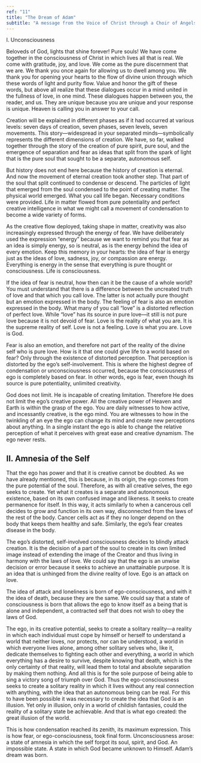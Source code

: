 ```yaml
---
ref: "11"
title: "The Dream of Adam"
subtitle: "A message from the Voice of Christ through a Choir of Angels in the presence of Archangel Raphael and Archangel Gabriel"
---
```


I. Unconsciousness

Beloveds of God, lights that shine forever! Pure souls! We have come together
in the consciousness of Christ in which lives all that is real. We come with
gratitude, joy, and love. We come as the pure discernment that we are. We thank
you once again for allowing us to dwell among you. We thank you for opening
your hearts to the flow of divine union through which these words of light and
purity flow. Value and honor the gift of these words, but above all realize
that these dialogues occur in a mind united in the fullness of love, in one
mind. These dialogues happen between you, the reader, and us. They are unique
because you are unique and your response is unique. Heaven is calling you in
answer to your call.

Creation will be explained in different phases as if it had occurred at various
levels: seven days of creation, seven phases, seven levels, seven movements.
This story—widespread in your separated minds—symbolically represents the
different dimensions of creation. We have, so far, walked together through the
story of the creation of pure spirit, pure soul, and the emergence of
separation and fear as ideas that split from the spark of light that is the
pure soul that sought to be a separate, autonomous self.

But history does not end here because the history of creation is eternal. And
now the movement of eternal creation took another step. That part of the soul
that split continued to condense or descend. The particles of light that
emerged from the soul condensed to the point of creating matter. The physical
world emerged. What you call life began. Necessary conditions were provided.
Life in matter flowed from pure potentiality and perfect creative intelligence
in what we might call a movement of condensation to become a wide variety of
forms.

As the creative flow deployed, taking shape in matter, creativity was also
increasingly expressed through the energy of fear. We have deliberately used
the expression “energy” because we want to remind you that fear as an idea is
simply energy, so is neutral, as is the energy behind the idea of every
emotion. Keep this memory in your hearts: the idea of fear is energy just as
the ideas of love, sadness, joy, or compassion are energy. Everything is
energy in the sense that everything is pure thought or consciousness. Life is
consciousness.

If the idea of fear is neutral, how then can it be the cause of a whole world?
You must understand that there is a difference between the uncreated truth of
love and that which you call love. The latter is not actually pure thought but
an emotion expressed in the body. The feeling of fear is also an emotion
expressed in the body. What many of you call “love” is a distorted reflection
of perfect love. While “love” has its source in pure love—it still is not pure
love because it is not devoid of fear. Love is the reality of what you are. It
is the supreme reality of self. Love is not a feeling. Love is what you are.
Love is God.

Fear is also an emotion, and therefore not part of the reality of the divine
self who is pure love. How is it that one could give life to a world based on
fear? Only through the existence of distorted perception. That perception is
distorted by the ego’s self-involvement. This is where the highest degree of
condensation or unconsciousness occurred, because the consciousness of ego is
completely based on fear. In other words, ego is fear, even though its source
is pure potentiality, unlimited creativity.

God does not limit. He is incapable of creating limitation. Therefore He does
not limit the ego’s creative power. All the creative power of Heaven and Earth
is within the grasp of the ego. You are daily witnesses to how active, and
incessantly creative, is the ego mind. You are witnesses to how in the
twinkling of an eye the ego can change its mind and create new perceptions
about anything. In a single instant the ego is able to change the relative
perception of what it perceives with great ease and creative dynamism. The ego
never rests.

## II. Amnesia of the Self

That the ego has power and that it is creative cannot be doubted. As we have
already mentioned, this is because, in its origin, the ego comes from the pure
potential of the soul. Therefore, as with all creative selves, the ego seeks to
create. Yet what it creates is a separate and autonomous existence, based on
its own confused image and likeness. It seeks to create permanence for itself.
In this way, it acts similarly to when a cancerous cell decides to grow and
function in its own way, disconnected from the laws of the rest of the body.
Cancer cells act as if they no longer depend on the body that keeps them
healthy and safe. Similarly, the ego’s fear creates disease in the body.

The ego’s distorted, self-involved consciousness decides to blindly attack
creation. It is the decision of a part of the soul to create in its own limited
image instead of extending the image of the Creator and thus living in harmony
with the laws of love. We could say that the ego is an unwise decision or error
because it seeks to achieve an unattainable purpose. It is an idea that is
unhinged from the divine reality of love. Ego is an attack on love.

The idea of attack and loneliness is born of ego-consciousness, and with it
the idea of death, because they are the same. We could say that a state of
consciousness is born that allows the ego to know itself as a being that is
alone and independent, a contracted self that does not wish to obey the laws of
God.

The ego, in its creative potential, seeks to create a solitary reality—a
reality in which each individual must cope by himself or herself to understand
a world that neither loves, nor protects, nor can be understood, a world in
which everyone lives alone, among other solitary selves who, like it, dedicate
themselves to fighting each other and everything, a world in which everything
has a desire to survive, despite knowing that death, which is the only
certainty of that reality, will lead them to total and absolute separation by
making them nothing. And all this is for the sole purpose of being able to sing
a victory song of triumph over God. Thus the ego-consciousness seeks to create
a solitary reality in which it lives without any real connection with anything,
with the idea that an autonomous being can be real. For this to have been
possible it was necessary to create the idea that God is an illusion. Yet only
in illusion, only in a world of childish fantasies, could the reality of a
solitary state be achievable. And that is what ego created: the great illusion
of the world.

This is how condensation reached its zenith, its maximum expression. This is
how fear, or ego-consciousness, took final form. Unconsciousness arose: a state
of amnesia in which the self forgot its soul, spirit, and God. An impossible
state. A state in which God became unknown to Himself. Adam’s dream was born.

